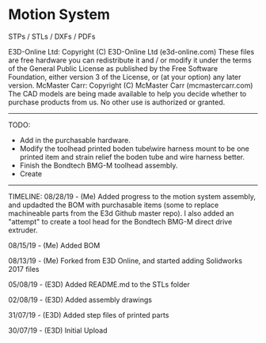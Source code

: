 # Motion System
STPs / STLs / DXFs / PDFs

E3D-Online Ltd: Copyright (C) E3D-Online Ltd (e3d-online.com) These files are free hardware you can redistribute it and / or modify it under the terms of the General Public License as published by the Free Software Foundation, either version 3 of the License, or (at your option) any later version.
McMaster Carr: Copyright (C) McMaster Carr (mcmastercarr.com) The CAD models are being made available to help you decide whether to purchase products from us.  No other use is authorized or granted.
  
---------------------------------------------------------------------------------------------------------------------------------------
TODO:
 - Add in the purchasable hardware.
 - Modify the toolhead printed boden tube\wire harness mount to be one printed item and strain relief the boden tube and wire harness better.
 - Finish the Bondtech BMG-M toolhead assembly.
 - Create 
---------------------------------------------------------------------------------------------------------------------------------------
TIMELINE:
 08/28/19 - (Me) Added progress to the motion system assembly, and updadted the BOM with purchasable items (some to replace machineable parts from the E3d Github master repo).  I also added an "attempt" to create a tool head for the Bondtech BMG-M direct drive extruder. 

 08/15/19 - (Me) Added BOM

 08/13/19 - (Me) Forked from E3D Online, and started adding Solidworks 2017 files

 05/08/19 - (E3D) Added README.md to the STLs folder  

 02/08/19 - (E3D) Added assembly drawings

 31/07/19 - (E3D) Added step files of printed parts

 30/07/19 - (E3D) Initial Upload
